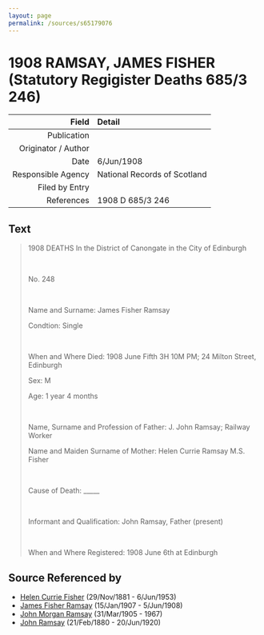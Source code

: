```yaml
---
layout: page
permalink: /sources/s65179076
---
```


# 1908 RAMSAY, JAMES FISHER (Statutory Regigister Deaths 685/3 246)

Field | Detail
---:|:---
Publication | 
Originator / Author | 
Date | 6/Jun/1908
Responsible Agency | National Records of Scotland
Filed by Entry | 
References | 1908 D 685/3 246

## Text

> 1908 DEATHS In the District of Canongate in the City of Edinburgh
>
> <br/>
>
> No. 248
>
> <br/>
>
> Name and Surname: James Fisher Ramsay
>
> Condtion: Single
>
> <br/>
>
> When and Where Died: 1908 June Fifth 3H 10M PM; 24 Milton Street, Edinburgh
>
> Sex: M
>
> Age: 1 year 4 months
>
> <br/>
>
> Name, Surname and Profession of Father: J. John Ramsay; Railway Worker
>
> Name and Maiden Surname of Mother: Helen Currie Ramsay M.S. Fisher
>
> <br/>
>
> Cause of Death: _____
>
> <br/>
>
> Informant and Qualification: John Ramsay, Father (present)
>
> <br/>
>
> When and Where Registered: 1908 June 6th at Edinburgh
>

## Source Referenced by

* [Helen Currie Fisher](../people/@18426904@-helen-currie-fisher-b1881-11-29-d1953-6-6.md) (29/Nov/1881 - 6/Jun/1953)
* [James Fisher Ramsay](../people/@58012424@-james-fisher-ramsay-b1907-1-15-d1908-6-5.md) (15/Jan/1907 - 5/Jun/1908)
* [John Morgan Ramsay](../people/@55070438@-john-morgan-ramsay-b1905-3-31-d1967.md) (31/Mar/1905 - 1967)
* [John Ramsay](../people/@64225415@-john-ramsay-b1880-2-21-d1920-6-20.md) (21/Feb/1880 - 20/Jun/1920)

